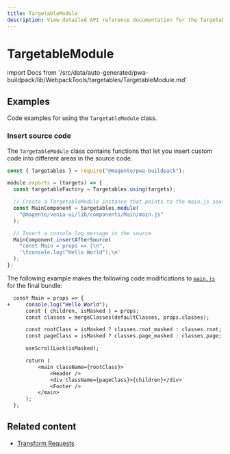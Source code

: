 ```yaml
---
title: TargetableModule
description: View detailed API reference documentation for the TargetableModule class in the Buildpack package of the PWA Studio framework.
---
```


# TargetableModule

<!--
The reference doc content is generated automatically from the source code.
To update this section, update the doc blocks in the source code
-->

import Docs from '/src/data/auto-generated/pwa-buildpack/lib/WebpackTools/targetables/TargetableModule.md'

<Docs />

## Examples

Code examples for using the `TargetableModule` class.

### Insert source code

The `TargetableModule` class contains functions that let you insert custom code into different areas in the source code.

```js
const { Targetables } = require("@magento/pwa-buildpack");

module.exports = (targets) => {
  const targetableFactory = Targetables.using(targets);

  // Create a TargetableModule instance that points to the main.js source
  const MainComponent = targetables.module(
    "@magento/venia-ui/lib/components/Main/main.js"
  );

  // Insert a console log message in the source
  MainComponent.insertAfterSource(
    "const Main = props => {\n",
    '\tconsole.log("Hello World");\n'
  );
};
```

The following example makes the following code modifications to [`main.js`][] for the final bundle:

[`main.js`]: https://github.com/magento/pwa-studio/blob/develop/packages/venia-ui/lib/components/Main/main.js

```diff
  const Main = props => {
+     console.log("Hello World");
      const { children, isMasked } = props;
      const classes = mergeClasses(defaultClasses, props.classes);

      const rootClass = isMasked ? classes.root_masked : classes.root;
      const pageClass = isMasked ? classes.page_masked : classes.page;

      useScrollLock(isMasked);

      return (
          <main className={rootClass}>
              <Header />
              <div className={pageClass}>{children}</div>
              <Footer />
          </main>
      );
  };
```

## Related content

- [Transform Requests](/api/buildpack/transform-requests/)
